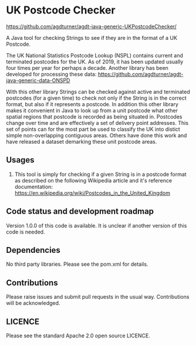 # UK Postcode Checker

https://github.com/agdturner/agdt-java-generic-UKPostcodeChecker/

A Java tool for checking Strings to see if they are in the format of a UK Postcode.

The UK National Statistics Postcode Lookup (NSPL) contains current and terminated postcodes for the UK. As of 2019, it has been updated usually four times per year for perhaps a decade. Another library has been developed for processing these data:
https://github.com/agdturner/agdt-java-generic-data-ONSPD

With this other library Strings can be checked against active and terminated postcodes (for a given time) to check not only if the String is in the correct format, but also if it represents a postcode. In addition this other library makes it convenient in Java to look up from a unit postcode what other spatial regions that postcode is recorded as being situated in. Postcodes change over time and are effectively a set of delivery point addresses. This set of points can for the most part be used to classify the UK into distict simple non-overlapping contiguous areas. Others have done this work and have released a dataset demarking these unit postcode areas.

## Usages
1. This tool is simply for checking if a given String is in a postcode format as described on the following Wikipedia article and it's reference documentation: https://en.wikipedia.org/wiki/Postcodes_in_the_United_Kingdom

## Code status and development roadmap
Version 1.0.0 of this code is available. It is unclear if another version of this code is needed.

## Dependencies
No third party libraries.
Please see the pom.xml for details.

## Contributions
Please raise issues and submit pull requests in the usual way. Contributions will be acknowledged.

## LICENCE
Please see the standard Apache 2.0 open source LICENCE.
